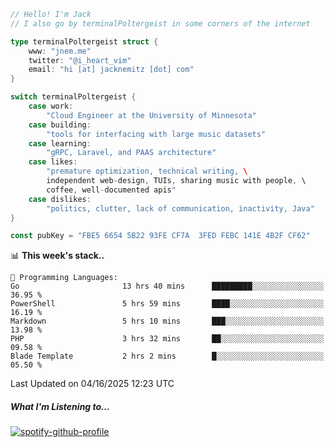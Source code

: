 ```go
// Hello! I'm Jack
// I also go by terminalPoltergeist in some corners of the internet

type terminalPoltergeist struct {
    www: "jnem.me"
    twitter: "@i_heart_vim"
    email: "hi [at] jacknemitz [dot] com"
}

switch terminalPoltergeist {
    case work:
        "Cloud Engineer at the University of Minnesota"
    case building:
        "tools for interfacing with large music datasets"
    case learning:
        "gRPC, Laravel, and PAAS architecture"
    case likes:
        "premature optimization, technical writing, \
        independent web-design, TUIs, sharing music with people, \
        coffee, well-documented apis"
    case dislikes:
        "politics, clutter, lack of communication, inactivity, Java"
}

const pubKey = "FBE5 6654 5B22 93FE CF7A  3FED FEBC 141E 4B2F CF62"
```

<!--START_SECTION:waka-->
📊 **This week's stack..** 

```text
💬 Programming Languages: 
Go                       13 hrs 40 mins      █████████░░░░░░░░░░░░░░░░   36.95 % 
PowerShell               5 hrs 59 mins       ████░░░░░░░░░░░░░░░░░░░░░   16.19 % 
Markdown                 5 hrs 10 mins       ███░░░░░░░░░░░░░░░░░░░░░░   13.98 % 
PHP                      3 hrs 32 mins       ██░░░░░░░░░░░░░░░░░░░░░░░   09.58 % 
Blade Template           2 hrs 2 mins        █░░░░░░░░░░░░░░░░░░░░░░░░   05.50 % 
```


 Last Updated on 04/16/2025 12:23 UTC
<!--END_SECTION:waka-->

##### What I'm Listening to...

[![spotify-github-profile](https://jnem.me/listening-item?maxAge=2592000)](https://jnem.me/listening)
